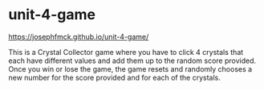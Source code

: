 # unit-4-game

https://josephfmck.github.io/unit-4-game/

This is a Crystal Collector game where you have to click 4 crystals that each have different values and add them up to the random score provided.
Once you win or lose the game, the game resets and randomly chooses a new number for the score provided and for each of the crystals.
